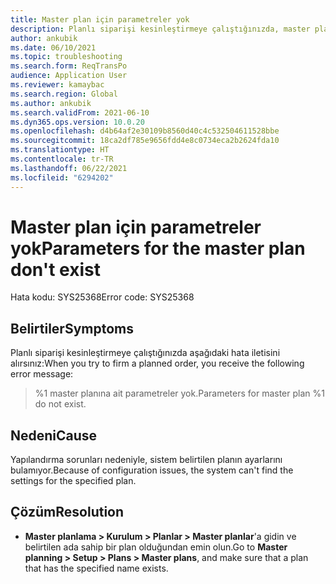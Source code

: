 ```yaml
---
title: Master plan için parametreler yok
description: Planlı siparişi kesinleştirmeye çalıştığınızda, master plan için hiçbir parametre belirtilmediğini belirten bir hata iletisi alırsınız.
author: ankubik
ms.date: 06/10/2021
ms.topic: troubleshooting
ms.search.form: ReqTransPo
audience: Application User
ms.reviewer: kamaybac
ms.search.region: Global
ms.author: ankubik
ms.search.validFrom: 2021-06-10
ms.dyn365.ops.version: 10.0.20
ms.openlocfilehash: d4b64af2e30109b8560d40c4c532504611528bbe
ms.sourcegitcommit: 18ca2df785e9656fdd4e8c0734eca2b2624fda10
ms.translationtype: HT
ms.contentlocale: tr-TR
ms.lasthandoff: 06/22/2021
ms.locfileid: "6294202"
---
```

# <a name="parameters-for-the-master-plan-dont-exist"></a><span data-ttu-id="1f000-103">Master plan için parametreler yok</span><span class="sxs-lookup"><span data-stu-id="1f000-103">Parameters for the master plan don't exist</span></span>

<span data-ttu-id="1f000-104">Hata kodu: SYS25368</span><span class="sxs-lookup"><span data-stu-id="1f000-104">Error code: SYS25368</span></span>

## <a name="symptoms"></a><span data-ttu-id="1f000-105">Belirtiler</span><span class="sxs-lookup"><span data-stu-id="1f000-105">Symptoms</span></span>

<span data-ttu-id="1f000-106">Planlı siparişi kesinleştirmeye çalıştığınızda aşağıdaki hata iletisini alırsınız:</span><span class="sxs-lookup"><span data-stu-id="1f000-106">When you try to firm a planned order, you receive the following error message:</span></span>

> <span data-ttu-id="1f000-107">%1 master planına ait parametreler yok.</span><span class="sxs-lookup"><span data-stu-id="1f000-107">Parameters for master plan %1 do not exist.</span></span>

## <a name="cause"></a><span data-ttu-id="1f000-108">Nedeni</span><span class="sxs-lookup"><span data-stu-id="1f000-108">Cause</span></span>

<span data-ttu-id="1f000-109">Yapılandırma sorunları nedeniyle, sistem belirtilen planın ayarlarını bulamıyor.</span><span class="sxs-lookup"><span data-stu-id="1f000-109">Because of configuration issues, the system can't find the settings for the specified plan.</span></span>

## <a name="resolution"></a><span data-ttu-id="1f000-110">Çözüm</span><span class="sxs-lookup"><span data-stu-id="1f000-110">Resolution</span></span>

- <span data-ttu-id="1f000-111">**Master planlama \> Kurulum \> Planlar \> Master planlar**'a gidin ve belirtilen ada sahip bir plan olduğundan emin olun.</span><span class="sxs-lookup"><span data-stu-id="1f000-111">Go to **Master planning \> Setup \> Plans \> Master plans**, and make sure that a plan that has the specified name exists.</span></span>
